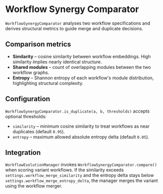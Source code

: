 # Workflow Synergy Comparator

`WorkflowSynergyComparator` analyses two workflow specifications and derives structural metrics to guide merge and duplicate decisions.

## Comparison metrics

- **Similarity** – cosine similarity between workflow embeddings. High similarity implies nearly identical structure.
- **Shared modules** – count of overlapping modules between the two workflow graphs.
- **Entropy** – Shannon entropy of each workflow's module distribution, highlighting structural complexity.

## Configuration

`WorkflowSynergyComparator.is_duplicate(a, b, thresholds)` accepts optional thresholds:

- `similarity` – minimum cosine similarity to treat workflows as near duplicates (default `0.95`).
- `entropy` – maximum allowed absolute entropy delta (default `0.05`).

## Integration

`WorkflowEvolutionManager` invokes `WorkflowSynergyComparator.compare()` when scoring variant workflows. If the similarity exceeds `settings.workflow_merge_similarity` and the entropy delta stays below `settings.workflow_merge_entropy_delta`, the manager merges the variant using the workflow merger.

